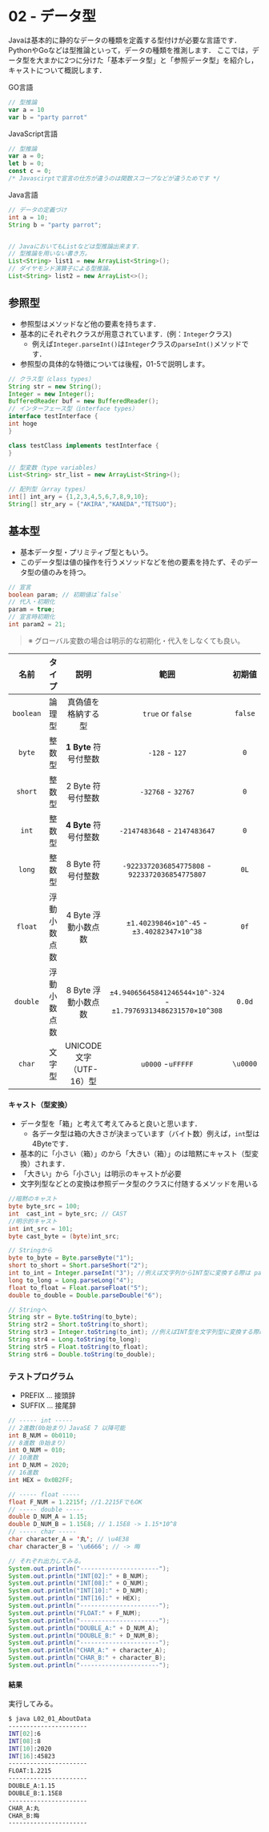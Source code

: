 # 02 - データ型

Javaは基本的に静的なデータの種類を定義する型付けが必要な言語です．
PythonやGoなどは型推論といって，データの種類を推測します．
ここでは，データ型を大まかに2つに分けた「基本データ型」と「参照データ型」を紹介し，キャストについて概説します．

GO言語

```go
// 型推論
var a = 10
var b = "party parrot"
```

JavaScript言語
```javascript
// 型推論
var a = 0;
let b = 0;
const c = 0;
/* Javascirptで宣言の仕方が違うのは関数スコープなどが違うためです */
```

Java言語

```java
// データの定義づけ
int a = 10;
String b = "party parrot";


// JavaにおいてもListなどは型推論出来ます．
// 型推論を用いない書き方。
List<String> list1 = new ArrayList<String>();
// ダイヤモンド演算子による型推論。
List<String> list2 = new ArrayList<>();
```

## 参照型

- 参照型はメソッドなど他の要素を持ちます．
- 基本的にそれぞれクラスが用意されています．(例：`Integer`クラス)
  - 例えば`Integer.parseInt()`は`Integer`クラスの`parseInt()`メソッドです．
- 参照型の具体的な特徴については後程，01-5で説明します。

```java
// クラス型（class types）
String str = new String();
Integer = new Integer();
BufferedReader buf = new BufferedReader();
// インターフェース型（interface types）
interface testInterface {
int hoge
}

class testClass implements testInterface {
}

// 型変数（type variables）
List<String> str_list = new ArrayList<String>();

// 配列型（array types）
int[] int_ary = {1,2,3,4,5,6,7,8,9,10};
String[] str_ary = {"AKIRA","KANEDA","TETSUO"};
```

## 基本型

- 基本データ型・プリミティブ型ともいう。
- このデータ型は値の操作を行うメソッドなどを他の要素を持たず、そのデータ型の値のみを持つ。

```java
// 宣言
boolean param; // 初期値は`false`
// 代入・初期化
param = true;
// 宣言時初期化
int param2 = 21;
```

> ※ グローバル変数の場合は明示的な初期化・代入をしなくても良い。

| 名前        | タイプ    | 説明                 | 範囲                                                            | 初期値      |
|:---------:|:------:|:------------------:|:-------------------------------------------------------------:|:--------:|
| `boolean` | 論理型    | 真偽値を格納する型          | `true` or `false`                                             | `false`  |
| `byte`    | 整数型    | **1 Byte** 符号付整数   | `-128` - `127`                                                | `0`      |
| `short`   | 整数型    | 2 Byte 符号付整数       | `-32768` - `32767`                                            | `0`      |
| `int`     | 整数型    | **4 Byte** 符号付整数   | `-2147483648` - `2147483647`                                  | `0`      |
| `long`    | 整数型    | 8 Byte 符号付整数       | `-9223372036854775808` - `9223372036854775807`                | `0L`     |
| `float`   | 浮動小数点数 | 4 Byte 浮動小数点数      | `±1.40239846×10^-45` - `±3.40282347×10^38`                    | `0f`     |
| `double`  | 浮動小数点数 | 8 Byte 浮動小数点数      | `±4.94065645841246544×10^-324` -`±1.79769313486231570×10^308` | `0.0d`   |
| `char`    | 文字型    | UNICODE文字（UTF-16）型 | `u0000` -`uFFFFF`                                             | `\u0000` |


#### キャスト（型変換）

- データ型を「箱」と考えて考えてみると良いと思います．
  - 各データ型は箱の大きさが決まっています（バイト数）例えば，`int`型は4Byteです．
- 基本的に「小さい（箱）」のから「大きい（箱）」のは暗黙にキャスト（型変換）されます．
- 「大きい」から「小さい」は明示のキャストが必要
- 文字列型などとの変換は参照データ型のクラスに付随するメソッドを用いる

```java
//暗黙のキャスト
byte byte_src = 100;
int  cast_int = byte_src; // CAST
//明示的キャスト
int int_src = 101;
byte cast_byte = (byte)int_src;

// Stringから
byte to_byte = Byte.parseByte("1");
short to_short = Short.parseShort("2");
int to_int = Integer.parseInt("3"); //例えば文字列からINT型に変換する際は parseInt()メソッドを利用します．
long to_long = Long.parseLong("4");
float to_float = Float.parseFloat("5");
double to_double = Double.parseDouble("6");

// Stringへ
String str = Byte.toString(to_byte);
String str2 = Short.toString(to_short);
String str3 = Integer.toString(to_int); //例えばINT型を文字列型に変換する際は，toString() メソッドを利用します．
String str4 = Long.toString(to_long);
String str5 = Float.toString(to_float);
String str6 = Double.toString(to_double);
```

### テストプログラム

- PREFIX ... 接頭辞
- SUFFIX ... 接尾辞

```java
// ----- int -----
// 2進数(0b始まり）JavaSE 7 以降可能
int B_NUM = 0b0110;
// 8進数（0始まり）
int O_NUM = 010;
// 10進数
int D_NUM = 2020;
// 16進数
int HEX = 0x0B2FF;

// ----- float -----
float F_NUM = 1.2215f; //1.2215FでもOK
// ----- double -----
double D_NUM_A = 1.15;
double D_NUM_B = 1.15E8; // 1.15E8 -> 1.15*10^8
// ----- char -----
char character_A = '丸'; // \u4E38
char character_B = '\u6666'; // -> 晦

// それぞれ出力してみる。
System.out.println("----------------------");
System.out.println("INT[02]:" + B_NUM);
System.out.println("INT[08]:" + O_NUM);
System.out.println("INT[10]:" + D_NUM);
System.out.println("INT[16]:" + HEX);
System.out.println("----------------------");
System.out.println("FLOAT:" + F_NUM);
System.out.println("----------------------");
System.out.println("DOUBLE_A:" + D_NUM_A);
System.out.println("DOUBLE_B:" + D_NUM_B);
System.out.println("----------------------");
System.out.println("CHAR_A:" + character_A);
System.out.println("CHAR_B:" + character_B);
System.out.println("----------------------");
```

#### 結果

実行してみる。

```bash
$ java L02_01_AboutData
----------------------
INT[02]:6
INT[08]:8
INT[10]:2020
INT[16]:45823
----------------------
FLOAT:1.2215
----------------------
DOUBLE_A:1.15
DOUBLE_B:1.15E8
----------------------
CHAR_A:丸
CHAR_B:晦
----------------------
```
